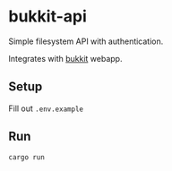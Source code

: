 # bukkit-api
Simple filesystem API with authentication. 

Integrates with [bukkit](https://github.com/martig3/bukkit) webapp.

## Setup

Fill out `.env.example`

## Run

`cargo run`
